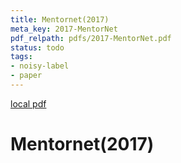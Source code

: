 ```yaml
---
title: Mentornet(2017)
meta_key: 2017-MentorNet
pdf_relpath: pdfs/2017-MentorNet.pdf
status: todo
tags:
- noisy-label
- paper
---
```


[local pdf](../../../pdfs/2017-MentorNet.pdf)

# Mentornet(2017)
